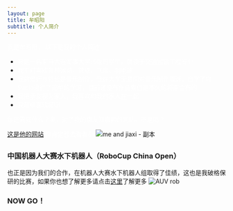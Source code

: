 ```yaml
---
layout: page
title: 牟昭阳
subtitle: 个人简介
---
```


 <font face="黑体" color=White>我是牟昭阳， 以下是我的个人简述:</font>

- <font face="黑体" color=White>我是一名来自大连海事大学19级的学生，就读于交通运输工程专业</font>
- <font face="黑体" color=White>我平时喜欢各种运动，篮球、飞盘、羽毛球</font>
- <font face="黑体" color=White>我的爱好与特长是音乐制作，我在大学无意间对音乐制作着迷，自学了FL Studio进行了简单的学习，目前还没有作品集但是不久的将来会有的</font>
- <font face="黑体" color=White>我把朋友视为家人，我喜欢和我的家人在一起</font>
- <font face="黑体" color=White>我超级喜欢猫🐱</font>

 <font face="黑体" color=White>你还需要什么？奥，对了我的挚友郑嘉熙的网站，不是吗？</font>
 
 [这是他的网站](https://jiaxizheng.com) <font face="黑体" color=White>你肯定想去看看👍</font>
 ![me and jiaxi - 副本](https://user-images.githubusercontent.com/105697385/173613760-d751b814-a326-493e-ab69-fc4914f874bb.jpg)


### 中国机器人大赛水下机器人（RoboCup China Open）

也正是因为我们的合作，在机器人大赛水下机器人组取得了佳绩，这也是我破格保研的比赛，如果你也想了解更多请点击[这里](http://crc.drct-caa.org.cn/index.php/race?catid=3)了解更多
![AUV rob](https://user-images.githubusercontent.com/105697385/173711212-db5552e3-7b6b-4cbb-9079-754a46681046.png)
### NOW GO！
